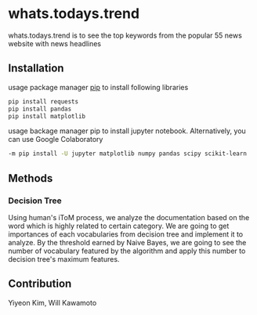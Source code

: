 # whats.todays.trend
whats.todays.trend is to see the top keywords from the popular 55 news website with news headlines
## Installation
usage package manager [pip](https://pip.pypa.io/en/stable/) to install following libraries
```bash
pip install requests
pip install pandas
pip install matplotlib
```
usage backage manager pip to install jupyter notebook. Alternatively, you can use Google Colaboratory
```bash
-m pip install -U jupyter matplotlib numpy pandas scipy scikit-learn
```
## Methods
### Decision Tree
Using human's iToM process, we analyze the documentation based on the word which is highly related to certain category. We are going to get importances of each vocabularies from decision tree and implement it to analyze. By the threshold earned by Naive Bayes, we are going to see the number of vocabulary featured by the algorithm and apply this number to decision tree's maximum features.
## Contribution
Yiyeon Kim, Will Kawamoto
